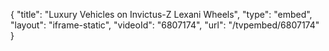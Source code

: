 {
    "title": "Luxury Vehicles on Invictus-Z Lexani Wheels",
    "type": "embed",
    "layout": "iframe-static",
    "videoId": "6807174",
    "url": "\/tvpembed\/6807174"
}
